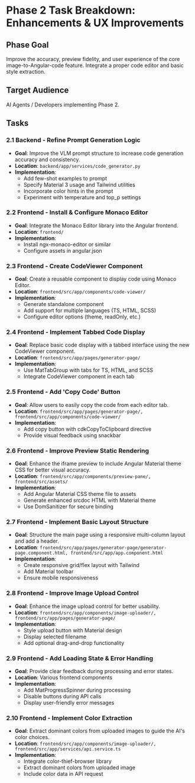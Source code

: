 # Phase 2 Task Breakdown: Enhancements & UX Improvements

## Phase Goal
Improve the accuracy, preview fidelity, and user experience of the core image-to-Angular-code feature. Integrate a proper code editor and basic style extraction.

## Target Audience
AI Agents / Developers implementing Phase 2.

## Tasks

### 2.1 Backend - Refine Prompt Generation Logic
- **Goal**: Improve the VLM prompt structure to increase code generation accuracy and consistency.
- **Location**: `backend/app/services/code_generator.py`
- **Implementation**:
  - Add few-shot examples to prompt
  - Specify Material 3 usage and Tailwind utilities
  - Incorporate color hints in the prompt
  - Experiment with temperature and top_p settings

### 2.2 Frontend - Install & Configure Monaco Editor
- **Goal**: Integrate the Monaco Editor library into the Angular frontend.
- **Location**: `frontend/`
- **Implementation**:
  - Install ngx-monaco-editor or similar
  - Configure assets in angular.json

### 2.3 Frontend - Create CodeViewer Component
- **Goal**: Create a reusable component to display code using Monaco Editor.
- **Location**: `frontend/src/app/components/code-viewer/`
- **Implementation**:
  - Generate standalone component
  - Add support for multiple languages (TS, HTML, SCSS)
  - Configure editor options (theme, readOnly, etc.)

### 2.4 Frontend - Implement Tabbed Code Display
- **Goal**: Replace basic code display with a tabbed interface using the new CodeViewer component.
- **Location**: `frontend/src/app/pages/generator-page/`
- **Implementation**:
  - Use MatTabGroup with tabs for TS, HTML, and SCSS
  - Integrate CodeViewer component in each tab

### 2.5 Frontend - Add 'Copy Code' Button
- **Goal**: Allow users to easily copy the code from each editor tab.
- **Location**: `frontend/src/app/pages/generator-page/, frontend/src/app/components/code-viewer/`
- **Implementation**:
  - Add copy button with cdkCopyToClipboard directive
  - Provide visual feedback using snackbar

### 2.6 Frontend - Improve Preview Static Rendering
- **Goal**: Enhance the iframe preview to include Angular Material theme CSS for better visual accuracy.
- **Location**: `frontend/src/app/components/preview-pane/, frontend/src/assets/`
- **Implementation**:
  - Add Angular Material CSS theme file to assets
  - Generate enhanced srcdoc HTML with Material theme
  - Use DomSanitizer for secure binding

### 2.7 Frontend - Implement Basic Layout Structure
- **Goal**: Structure the main page using a responsive multi-column layout and add a header.
- **Location**: `frontend/src/app/pages/generator-page/generator-page.component.html, frontend/src/app/app.component.html`
- **Implementation**:
  - Create responsive grid/flex layout with Tailwind
  - Add Material toolbar
  - Ensure mobile responsiveness

### 2.8 Frontend - Improve Image Upload Control
- **Goal**: Enhance the image upload control for better usability.
- **Location**: `frontend/src/app/components/image-uploader/, frontend/src/app/pages/generator-page/`
- **Implementation**:
  - Style upload button with Material design
  - Display selected filename
  - Add optional drag-and-drop functionality

### 2.9 Frontend - Add Loading State & Error Handling
- **Goal**: Provide clear feedback during processing and error states.
- **Location**: Various frontend components
- **Implementation**:
  - Add MatProgressSpinner during processing
  - Disable buttons during API calls
  - Display user-friendly error messages

### 2.10 Frontend - Implement Color Extraction
- **Goal**: Extract dominant colors from uploaded images to guide the AI's color choices.
- **Location**: `frontend/src/app/components/image-uploader/, frontend/src/app/services/api.service.ts`
- **Implementation**:
  - Integrate color-thief-browser library
  - Extract dominant colors from uploaded image
  - Include color data in API request 